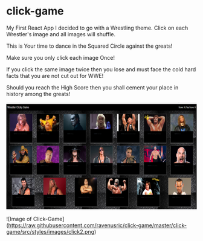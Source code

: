 # click-game
My First React App I decided to go with a Wrestling theme. Click on each Wrestler's image and all images will shuffle.

This is Your time to dance in the Squared Circle against the greats!

Make sure you only click each image Once!

If you click the same image twice then you lose and must face the cold hard facts that you are not cut out for WWE!

Should you reach the High Score then you shall cement your place in history among the greats!

![Image of Click-Game](https://raw.githubusercontent.com/ravenusric/click-game/master/click-game/src/styles/images/clickgame.png)


![Image of Click-Game]
(https://raw.githubusercontent.com/ravenusric/click-game/master/click-game/src/styles/images/click2.png)

